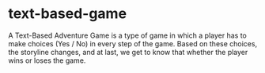 # text-based-game
A Text-Based Adventure Game is a type of game in which a player has to make choices (Yes / No) in every step of the game.  Based on these choices, the storyline changes, and at last, we get to know that whether the player wins or loses the game.
